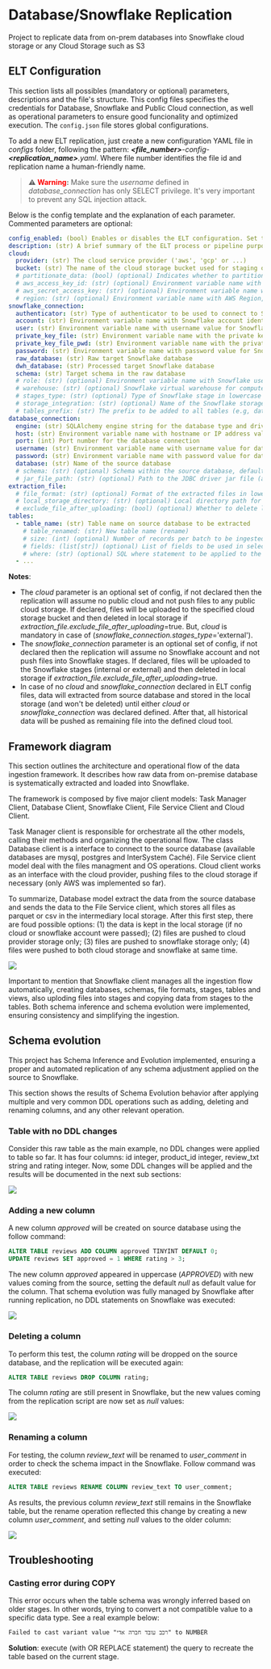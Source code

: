 <h1>Database/Snowflake Replication</h1>

<p>
    Project to replicate data from on-prem databases into Snowflake cloud storage or any Cloud Storage such as S3
</p>

<h2>ELT Configuration</h2>

This section lists all possibles (mandatory or optional) parameters, descriptions and the file's structure. This config files specifies the credentials for Database, Snowflake and Public Cloud connection, as well as operational parameters to ensure good funcionality and optimized execution. The ```config.json``` file stores global configurations.

To add a new ELT replication, just create a new configuration YAML file in <i>configs</i> folder, following the pattern: <i><b><file_number></b>-config-<b><replication_name></b>.yaml</i>. Where file number identifies the file id and replication name a human-friendly name.

> **⚠️ <span style="color:red">Warning</span>:** Make sure the <i>username</i> defined in <i>database_connection</i> has only SELECT privilege. It's very important to prevent any SQL injection attack.

Below is the config template and the explanation of each parameter. Commented parameters are optional:

```yaml
config_enabled: (bool) Enables or disables the ELT configuration. Set to true to activate the pipeline
description: (str) A brief summary of the ELT process or pipeline purpose
cloud:
  provider: (str) The cloud service provider ('aws', 'gcp' or ...)
  bucket: (str) The name of the cloud storage bucket used for staging or storing files
  # partitionate_data: (bool) (optional) Indicates whether to partition data in the cloud storage, default value is False
  # aws_access_key_id: (str) (optional) Environment variable name with AWS Access Key ID to connect to AWS cloud platform, default value takes aws_access_key_id from .aws/credentials
  # aws_secret_access_key: (str) (optional) Environment variable name with AWS Secret Access Key to connect to AWS cloud platform, default value takes aws_secret_access_key from .aws/credentials
  # region: (str) (optional) Environment variable name with AWS Region, default value takes region from .aws/credentials
snowflake_connection:
  authenticator: (str) Type of authenticator to be used to connect to Snowflake (it impacts the parameters passed)
  account: (str) Environment variable name with Snowflake account identifier value
  user: (str) Environment variable name with username value for Snowflake authentication
  private_key_file: (str) Environment variable name with the private key path, used in case of authenticator SNOWFLAKE_JWT
  private_key_file_pwd: (str) Environment variable name with the private key password, used in case of authenticator SNOWFLAKE_JWT
  password: (str) Environment variable name with password value for Snowflake authentication, used in case of authenticator SNOWFLAKE
  raw_database: (str) Raw target Snowflake database
  dwh_database: (str) Processed target Snowflake database
  schema: (str) Target schema in the raw database
  # role: (str) (optional) Environment variable name with Snowflake user role value for session, default is None
  # warehouse: (str) (optional) Snowflake virtual warehouse for compute resources, default values is 'INGESTION_WH'
  # stages_type: (str) (optional) Type of Snowflake stage in lowercase ('external' or 'internal'), default value is 'internal'
  # storage_integration: (str) (optional) Name of the Snowflake storage integration, mandatory in case of snowflake_connection.stages_type defined as 'external', default None
  # tables_prefix: (str) The prefix to be added to all tables (e.g, database.schema.<tables_prefix>_<table_name>)
database_connection:
  engine: (str) SQLAlchemy engine string for the database type and driver
  host: (str) Environment variable name with hostname or IP address value of the source database
  port: (int) Port number for the database connection
  username: (str) Environment variable name with username value for database authentication
  password: (str) Environment variable name with password value for database authentication
  database: (str) Name of the source database
  # schema: (str) (optional) Schema within the source database, default value assumes database name
  # jar_file_path: (str) (optional) Path to the JDBC driver jar file (applicable only in case of engine 'com.intersys.jdbc.CacheDriver'
extraction_file: 
  # file_format: (str) (optional) Format of the extracted files in lowercase ('csv' or 'parquet'), default is 'parquet'
  # local_storage_directory: (str) (optional) Local directory path for temporary file storage, default value is 'data/'
  # exclude_file_after_uploading: (bool) (optional) Whether to delete local files after uploading to public cloud storage or Snowflake stage, default value is True
tables: 
  - table_name: (str) Table name on source database to be extracted
    # table_renamed: (str) New table name (rename)
    # size: (int) (optional) Number of records per batch to be ingested (e.g., table with 1050 records and size 100 will generate 10 files with 100 and one with 50)
    # fields: (list[str]) (optional) List of fields to be used in select query (select <fields> from table where <where>)
    # where: (str) (optional) SQL where statement to be applied to the query (select * from table where <where>)
  - ...
```

<b>Notes</b>:
- The <i>cloud</i> parameter is an optional set of config, if not declared then the replication will assume no public cloud and not push files to any public cloud storage. If declared, files will be uploaded to the specified cloud storage bucket and then deleted in local storage if <i>extraction_file.exclude_file_after_uploading</i>=true. But, <i>cloud</i> is mandatory in case of (<i>snowflake_connection.stages_type</i>='external').
- The <i>snowflake_connection</i> parameter is an optional set of config, if not declared then the replication will assume no Snowflake account and not push files into Snowflake stages. If declared, files will be uploaded to the Snowflake stages (internal or external) and then deleted in local storage if <i>extraction_file.exclude_file_after_uploading</i>=true.
- In case of no <i>cloud</i> and <i>snowflake_connection</i> declared in ELT config files, data will extracted from source database and stored in the local storage (and won't be deleted) until either <i>cloud</i> or <i>snowflake_connection</i> was declared defined. After that, all historical data will be pushed as remaining file into the defined cloud tool.

<h2>Framework diagram</h2>

This section outlines the architecture and operational flow of the data ingestion framework. It describes how raw data from on-premise database is systematically extracted and loaded into Snowflake.

The framework is composed by five major client models: Task Manager Client, Database Client, Snowflake Client, File Service Client and Cloud Client.

Task Manager client is responsible for orchestrate all the other models, calling their methods and organizing the operational flow. The class Database client is a interface to connect to the source database (available databases are mysql, postgres and InterSystem Caché). File Service client model deal with the files managment and OS operations. Cloud client works as an interface with the cloud provider, pushing files to the cloud storage if necessary (only AWS was implemented so far).

To summarize, Database model extract the data from the source database and sends the data to the File Service client, which stores all files as parquet or csv in the intermediary local storage. After this first step, there are foud possible options: (1) the data is kept in the local storage (if no cloud or snowflake account were passed); (2) files are pushed to cloud provider storage only; (3) files are pushed to snowflake storage only; (4) files were pushed to both cloud storage and snowflake at same time. 

<img src="docs/framework-diagram.png">

Important to mention that Snowflake client manages all the ingestion flow automatically, creating databases, schemas, file formats, stages, tables and views, also uploding files into stages and copying data from stages to the tables. Both schema inference and schema evolution were implemented, ensuring consistency and simplifying the ingestion.



<h2>Schema evolution</h2>

This project has Schema Inference and Evolution implemented, ensuring a proper and automated replication of any schema adjustment applied on the source to Snowflake.

This section shows the results of Schema Evolution behavior after applying multiple and very common DDL operations such as adding, deleting and renaming columns, and any other relevant operation.

<h3>Table with no DDL changes</h3>

Consider this raw table as the main example, no DDL changes were applied to table so far. It has four columns: id integer, product_id integer, review_txt string and rating integer. Now, some DDL changes will be applied and the results will be documented in the next sub sections:

<img src="docs/raw-table.png">

<h3>Adding a new column</h3>

A new column <i>approved</i> will be created on source database using the follow command:

```sql
ALTER TABLE reviews ADD COLUMN approved TINYINT DEFAULT 0;
UPDATE reviews SET approved = 1 WHERE rating > 3;
```

The new column <i>approved</i> appeared in uppercase (<i>APPROVED</i>) with new values coming from the source, setting the default <i>null</i> as default value for the column. That schema evolution was fully managed by Snowflake after running replication, no DDL statements on Snowflake was executed:

<img src="docs/new-column.png">

<h3>Deleting a column</h3>

To perform this test, the column <i>rating</i> will be dropped on the source database, and the replication will be executed again:

```sql
ALTER TABLE reviews DROP COLUMN rating;
```

The column <i>rating</i> are still present in Snowflake, but the new values coming from the replication script are now set as <i>null</i> values:

<img src="docs/drop-column.png">

<h3>Renaming a column</h3>

For testing, the column <i>review_text</i> will be renamed to <i>user_comment</i> in order to check the schema impact in the Snowflake. Follow command was executed:

```sql
ALTER TABLE reviews RENAME COLUMN review_text TO user_comment;
```

As results, the previous column <i>review_text</i> still remains in the Snowflake table, but the rename operation reflected this change by creating a new column <i>user_comment</i>, and setting <i>null</i> values to the older column:

<img src="docs/rename-column.png">

<h2>Troubleshooting</h2>

<h3>Casting error during COPY</h3>
This error occurs when the table schema was wrongly inferred based on older stages. In other words, trying to convert a not compatible value to a specific data type. See a real example below:

```log
Failed to cast variant value "רכב עובד חברה אדי" to NUMBER
```

<b>Solution</b>: execute (with OR REPLACE statement) the query to recreate the table based on the current stage. 
